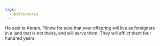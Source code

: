 ```yaml
---
tags:
  - bible/verse
---
```

He said to Abram, “Know for sure that your offspring will live as foreigners in a land that is not theirs, and will serve them. They will afflict them four hundred years.